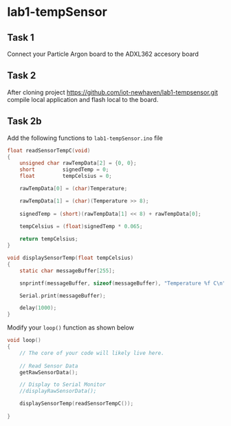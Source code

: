 # lab1-tempSensor

## Task 1

Connect your Particle Argon board to the ADXL362 accesory board

## Task 2

After cloning project https://github.com/iot-newhaven/lab1-tempsensor.git compile local application and flash local to the board.

## Task 2b

Add the following functions to `lab1-tempSensor.ino` file

```c
float readSensorTempC(void)
{
    unsigned char rawTempData[2] = {0, 0};
    short         signedTemp = 0;
    float         tempCelsius = 0;

    rawTempData[0] = (char)Temperature;

    rawTempData[1] = (char)(Temperature >> 8);
    
    signedTemp = (short)(rawTempData[1] << 8) + rawTempData[0];
    
    tempCelsius = (float)signedTemp * 0.065;

    return tempCelsius;
}

void displaySensorTemp(float tempCelsius)
{
    static char messageBuffer[255];

    snprintf(messageBuffer, sizeof(messageBuffer), "Temperature %f C\n", tempCelsius);

    Serial.print(messageBuffer);

    delay(1000);
}
```

Modify your `loop()` function as shown below

```c
void loop()
{
    // The core of your code will likely live here.
    
    // Read Sensor Data 
    getRawSensorData();

    // Display to Serial Monitor
    //displayRawSensorData();

    displaySensorTemp(readSensorTempC());
    
}
```


